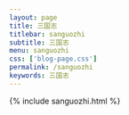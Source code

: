 ```yaml
---
layout: page
title: 三国志
titlebar: sanguozhi
subtitle: 三国志
menu: sanguozhi
css: ['blog-page.css']
permalink: /sanguozhi
keywords: 三国志
---
```

{% include sanguozhi.html %}